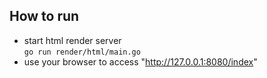 ## How to run
* start html render server  
`go run render/html/main.go`
* use your browser to access "http://127.0.0.1:8080/index"